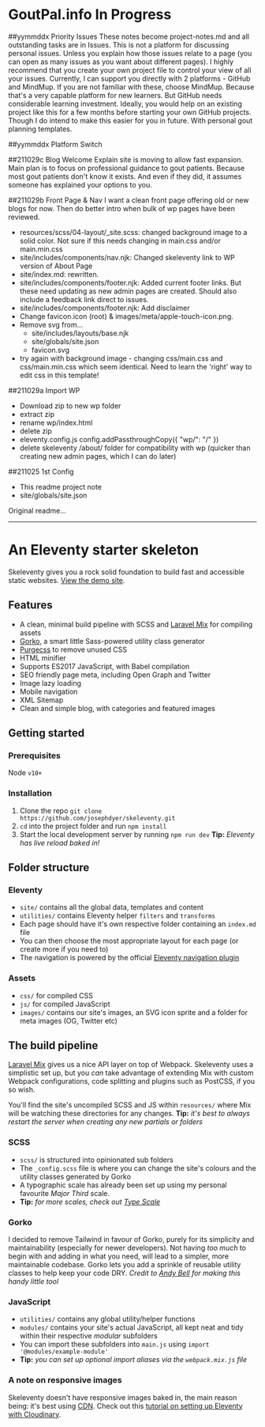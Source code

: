 # GoutPal.info In Progress

##yymmddx Priority Issues
These notes become project-notes.md and all outstanding tasks are in Issues.
This is not a platform for discussing personal issues. Unless you explain how those issues relate to a page (you can open as many issues as you want about different pages). I highly recommend that you create your own project file to control your view of all your issues. Currently, I can support you directly with 2 platforms - GitHub and MindMup. If you are not familiar with these, choose MindMup. Because that's a very capable platform for new learners. But GitHub needs considerable learning investment. Ideally, you would help on an existing project like this for a few months before starting your own GitHub projects. Though I do intend to make this easier for you in future. With personal gout planning templates.

##yymmddx Platform Switch

##211029c Blog Welcome
Explain site is moving to allow fast expansion. Main plan is to focus on professional guidance to gout patients. Because most gout patients don't know it exists. And even if they did, it assumes someone has explained your options to you.

##211029b Front Page & Nav
I want a clean front page offering old or new blogs for now. Then do better intro when bulk of wp pages have been reviewed.
- resources/scss/04-layout/_site.scss: changed background image to a solid color. Not sure if this needs changing in main.css and/or main.min.css
- site/includes/components/nav.njk: Changed skeleventy link to WP version of About Page 
- site/index.md: rewritten.
- site/includes/components/footer.njk: Added current footer links. But these need updating as new admin pages are created. Should also include a feedback link direct to issues.
- site/includes/components/footer.njk: Add disclaimer
- Change favicon.icon (root) & images/meta/apple-touch-icon.png. 
- Remove svg from...
  - site/includes/layouts/base.njk
  - site/globals/site.json
  - favicon.svg
- try again with background image - changing css/main.css and css/main.min.css which seem identical. Need to learn the 'right' way to edit css in this template!

##211029a Import WP
- Download zip to new wp folder
- extract zip
- rename wp/index.html
- delete zip
- eleventy.config.js config.addPassthroughCopy({ "wp/": "/" })
- delete skeleventy /about/ folder for compatibility with wp (quicker than creating new admin pages, which I can do later)

##211025 1st Config
- This readme project note
- site/globals/site.json


Original readme...

***

# An Eleventy starter skeleton

Skeleventy gives you a rock solid foundation to build fast and accessible static websites. [View the demo site](http://skeleventy.netlify.app/).

## Features

- A clean, minimal build pipeline with SCSS and [Laravel Mix](https://laravel-mix.com/docs/5.0/basic-example) for compiling assets
- [Gorko](https://github.com/hankchizljaw/gorko), a smart little Sass-powered utility class generator
- [Purgecss](https://purgecss.com/) to remove unused CSS
- HTML minifier
- Supports ES2017 JavaScript, with Babel compilation
- SEO friendly page meta, including Open Graph and Twitter
- Image lazy loading
- Mobile navigation
- XML Sitemap
- Clean and simple blog, with categories and featured images

## Getting started

### Prerequisites
Node `v10+`

### Installation

1. Clone the repo `git clone https://github.com/josephdyer/skeleventy.git`
2. `cd` into the project folder and run `npm install`
3. Start the local development server by running `npm run dev` **Tip:** _Eleventy has live reload baked in!_

## Folder structure

### Eleventy

- `site/` contains all the global data, templates and content
- `utilities/` contains Eleventy helper `filters` and `transforms`
- Each page should have it's own respective folder containing an `index.md` file
- You can then choose the most appropriate layout for each page (or create more if you need to)
- The navigation is powered by the official [Eleventy navigation plugin](https://www.11ty.dev/docs/plugins/navigation/)

### Assets

- `css/` for compiled CSS
- `js/` for compiled JavaScript
- `images/` contains our site's images, an SVG icon sprite and a folder for meta images (OG, Twitter etc)

## The build pipeline

[Laravel Mix](https://laravel-mix.com/docs/5.0/basic-example) gives us a nice API layer on top of Webpack. Skeleventy uses a simplistic set up, but you _can_ take advantage of extending Mix with custom Webpack configurations, code splitting and plugins such as PostCSS, if you so wish.

You'll find the site's uncompiled SCSS and JS within `resources/` where Mix will be watching these directories for any changes. **Tip:** _it's best to always restart the server when creating any new partials or folders_

### SCSS

- `scss/` is structured into opinionated sub folders
- The `_config.scss` file is where you can change the site's colours and the utility classes generated by Gorko
- A typographic scale has already been set up using my personal favourite _Major Third_ scale.
- **Tip:** *for more scales, check out [Type Scale](https://type-scale.com/)*

### Gorko

I decided to remove Tailwind in favour of Gorko, purely for its simplicity and maintainability (especially for newer developers). Not having _too much_ to begin with and adding in what you need, will lead to a simpler, more maintainable codebase. Gorko lets you add a sprinkle of reusable utility classes to help keep your code DRY. _Credit to [Andy Bell](https://piccalil.li/) for making this handy little tool_

### JavaScript

- `utilities/` contains any global utility/helper functions
- `modules/` contains your site's actual JavaScript, all kept neat and tidy within their respective _modular_ subfolders
- You can import these subfolders into `main.js` using `import '@modules/example-module'`
- **Tip:** *you can set up optional import aliases via the `webpack.mix.js` file*

### A note on responsive images

Skeleventy doesn't have responsive images baked in, the main reason being: it's best using [CDN](https://cloudinary.com/invites/lpov9zyyucivvxsnalc5/zsykhj88yzvi0i8kugfs). Check out this [tutorial on setting up Eleventy with Cloudinary](https://sia.codes/posts/eleventy-and-cloudinary-images/).
